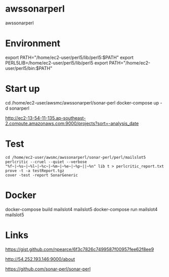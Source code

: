 # awssonarperl
awssonarperl

# Environment

export PATH="/home/ec2-user/perl5/lib/perl5:$PATH"
export PERL5LIB=/home/ec2-user/perl5/lib/perl5
export PATH="/home/ec2-user/perl5/bin:$PATH"

# Start up


cd /home/ec2-user/awsmc/awssonarperl/sonar-perl
docker-compose up -d sonarperl

http://ec2-13-54-11-135.ap-southeast-2.compute.amazonaws.com:9000/projects?sort=-analysis_date



# Test
```
cd /home/ec2-user/awsmc/awssonarperl/sonar-perl/perl/mailslot5
perlcritic --cruel --quiet --verbose "%f~|~%s~|~%l~|~%c~|~%m~|~%e~|~%p~||~%n" lib t > perlcritic_report.txt
prove -t -a testReport.tgz
cover -test -report SonarGeneric
```

# Docker

docker-compose build mailslot4 mailslot5
docker-compose run mailslot4 mailslot5



# Links

https://gist.github.com/npearce/6f3c7826c7499587f00957fee62f8ee9

http://54.252.193.146:9000/about

https://github.com/sonar-perl/sonar-perl
